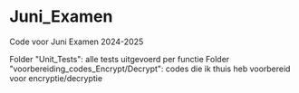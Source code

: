 # Juni_Examen
Code voor Juni Examen 2024-2025

Folder "Unit_Tests": alle tests uitgevoerd per functie
Folder "voorbereiding_codes_Encrypt/Decrypt": codes die ik thuis heb voorbereid voor encryptie/decryptie

 